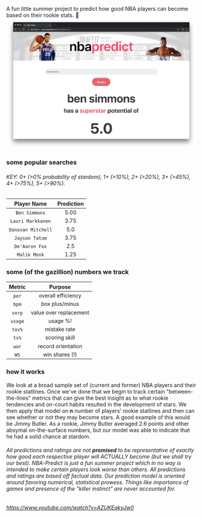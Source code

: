 A fun little summer project to predict how good NBA players can become based on their rookie stats. :basketball: 
![new](/demo.png?raw=true "new mane")

### some popular searches
###### KEY:  0+ (>0% probability of stardom), 1+ (>10%), 2+ (>20%), 3+ (>45%), 4+ (>75%), 5+ (>90%). 
| Player Name        | Prediction       | 
|:-------------:|:-------------:| 
| `Ben Simmons`| 5.00 | 
| `Lauri Markkanen`| 3.75  | 
| `Donovan Mitchell` 		| 5.0   |
| `Jayson Tatum` 		| 3.75  |
| `De'Aaron Fox` 		| 2.5      |
| `Malik Monk` 		|  1.25 |

### some (of the gazillion) numbers we track

| Metric        | Purpose       | 
|:-------------:|:-------------:| 
| `per`         | overall efficiency  | 
| `bpm`         | box plus/minus      | 
| `vorp` 		| value over replacement      |
| `usage` 		| usage %!      |
| `tov%` 		| mistake rate      |
| `ts%` 		| scoring skill      |
| `war` 		| record orientation      |
| `WS` 		| win shares (!)      |

### how it works 
We look at a broad sample set of (current and former) NBA players and their rookie statlines. Once we've done that we begin to track certain "between-the-lines" metrics that can give the best insight as to what rookie tendencies and on-court habits resulted in the development of stars. We then apply that model on **n** number of players' rookie statlines and then can see whether or not they may become stars. A good example of this would be Jimmy Butler. As a rookie, Jimmy Butler averaged 2.6 points and other absymal on-the-surface numbers, but our model was able to indicate that he had a solid chance at stardom. 

###### All predictions and ratings are not **promised** to be representative of exactly how good each respective player will ACTUALLY become (but we shall try our best). NBA-Predict is just a fun summer project which in no way is intended to make certain players look worse than others. All predictions and ratings are based off factual data. Our prediction model is oriented around favoring numerical, statistical prowess. Things like importance of games and presence of the "killer instinct" are never accounted for. 

###### https://www.youtube.com/watch?v=AZUKEqkyJw0

